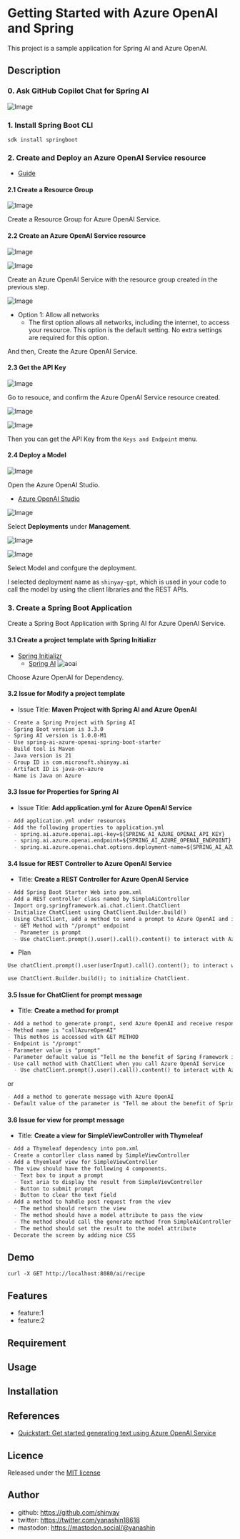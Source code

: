 # Getting Started with Azure OpenAI and Spring

This project is a sample application for Spring AI and Azure OpenAI.

## Description

### 0. Ask GitHub Copilot Chat for Spring AI

![Image](https://github.com/shinyay/getting-started-with-azure-openai/assets/3072734/27d56084-53a5-4a10-9b2a-528e07badd5a)

### 1. Install Spring Boot CLI

```shell
sdk install springboot
```

### 2. Create and Deploy an Azure OpenAI Service resource

- [Guide](https://learn.microsoft.com/en-us/azure/ai-services/openai/how-to/create-resource?pivots=web-portal)

#### 2.1 Create a Resource Group

![Image](https://github.com/shinyay/getting-started-with-azure-openai/assets/3072734/c95032c6-fe74-4e8c-8bad-373b0bc8179e)

Create a Resource Group for Azure OpenAI Service.

#### 2.2 Create an Azure OpenAI Service resource

![Image](https://github.com/shinyay/getting-started-with-azure-openai/assets/3072734/1d4a5378-c44f-4f56-869b-13bf7aebfa62)

![Image](https://github.com/shinyay/getting-started-with-azure-openai/assets/3072734/595856c6-effb-4db5-ad41-21105f249cf7)

Create an Azure OpenAI Service with the resource group created in the previous step.

![Image](https://github.com/shinyay/getting-started-with-azure-openai/assets/3072734/fa5e844d-d652-4b37-9bee-ca747f98f586)

- Option 1: Allow all networks
  - The first option allows all networks, including the internet, to access your resource. This option is the default setting. No extra settings are required for this option.

And then, Create the Azure OpenAI Service.

#### 2.3 Get the API Key

![Image](https://github.com/shinyay/getting-started-with-azure-openai/assets/3072734/d0a73fea-3ede-4923-8314-852be2884374)

Go to resouce, and confirm the Azure OpenAI Service resource created.

![Image](https://github.com/shinyay/getting-started-with-azure-openai/assets/3072734/6f641711-2960-48d2-bf8c-a9ca682c4e60)

![Image](https://github.com/shinyay/getting-started-with-azure-openai/assets/3072734/1c5098a3-f441-4e49-b2f4-c50e90ada803)


Then you can get the API Key from the `Keys and Endpoint` menu.


#### 2.4 Deploy a Model

![Image](https://github.com/shinyay/getting-started-with-azure-openai/assets/3072734/0569602a-99ff-44dc-b461-b06ce7c7dda9)

Open the Azure OpenAI Studio.
- [Azure OpenAI Studio](https://oai.azure.com/portal)

![Image](https://github.com/shinyay/getting-started-with-azure-openai/assets/3072734/15981cdd-3208-4789-bb7f-fd30abd59f84)

Select **Deployments** under **Management**.


![Image](https://github.com/shinyay/getting-started-with-azure-openai/assets/3072734/fca4cd92-37b4-4ecf-a8c5-664eb2f4e1b1)

![Image](https://github.com/shinyay/getting-started-with-azure-openai/assets/3072734/8ec932ee-af8f-494a-826c-2bd659c554ad)

Select Model and confgure the deployment.

I selected deployment name as `shinyay-gpt`, which is used in your code to call the model by using the client libraries and the REST APIs.

### 3. Create a Spring Boot Application

Create a Spring Boot Application with Spring AI for Azure OpenAI Service.

#### 3.1 Create a project template with Spring Initializr

- [Spring Initializr](https://start.spring.io/)
  - [Spring AI](https://start.spring.io/#!type=maven-project&language=java&platformVersion=3.2.6&packaging=jar&jvmVersion=21&groupId=com.microsoft.shinyay&artifactId=java-on-azure&name=java-on-azure&description=Demo%20project%20for%20Spring%20AI&packageName=com.microsoft.shinyay.ai&dependencies=spring-ai-azure-openai)
![aoai](https://github.com/shinyay/getting-started-with-azure-openai/assets/3072734/f19ea71b-1fc0-4b86-8404-ff451d33127c)

Choose Azure OpenAI for Dependency.

#### 3.2 Issue for Modify a project template

- Issue Title: **Maven Project with Spring AI and Azure OpenAI**

```markdown
- Create a Spring Project with Spring AI
- Spring Boot version is 3.3.0
- Spring AI version is 1.0.0-M1
- Use spring-ai-azure-openai-spring-boot-starter
- Build tool is Maven
- Java version is 21
- Group ID is com.microsoft.shinyay.ai
- Artifact ID is java-on-azure
- Name is Java on Azure
```

#### 3.3 Issue for Properties for Spring AI

- Issue Title: **Add application.yml for Azure OpenAI Service**

```markdown
- Add application.yml under resources
- Add the following properties to application.yml
  - spring.ai.azure.openai.api-key=${SPRING_AI_AZURE_OPENAI_API_KEY}
  - spring.ai.azure.openai.endpoint=${SPRING_AI_AZURE_OPENAI_ENDPOINT}
  - spring.ai.azure.openai.chat.options.deployment-name=${SPRING_AI_AZURE_OPENAI_CHAT_OPTIONS_DEPLOYMENT_NAME}
```

#### 3.4 Issue for REST Controller to Azure OpenAI Service

- Title: **Create a REST Controller for Azure OpenAI Service**

```markdown
- Add Spring Boot Starter Web into pom.xml
- Add a REST controller class named by SimpleAiController
- Import org.springframework.ai.chat.client.ChatClient
- Initialize ChatClient using ChatClient.Builder.build()
- Using ChatClient, add a method to send a prompt to Azure OpenAI and invoke a response
  - GET Method with "/prompt" endpoint
  - Parameter is prompt
  - Use chatClient.prompt().user().call().content() to interact with Azure OpenAI
```

- Plan

```markdown
Use chatClient.prompt().user(userInput).call().content(); to interact with Azure OpenAI.
```
```markdown
use ChatClient.Builder.build(); to initialize ChatClient.
```

#### 3.5 Issue for ChatClient for prompt message

- Title: **Create a method for prompt**

```markdown
- Add a method to generate prompt, send Azure OpenAI and receive response
- Method name is "callAzureOpenAI"
- This methos is accessed with GET METHOD
- Endpoint is "/prompt"
- Parameter value is "prompt"
- Parameter default value is "Tell me the benefit of Spring Framework in Japanese"
- Use call method with ChatClient when you call Azure OpenAI Service
  - Use chatClient.prompt().user().call().content() to interact with Azure OpenAI
```

or

```markdown
- Add a method to generate message with Azure OpenAI
- Default value of the parameter is "Tell me about the benefit of Spring Framework"
```


#### 3.6 Issue for view for prompt message

- Title: **Create a view for SimpleViewController with Thymeleaf**

```markdown
- Add a Thymeleaf dependency into pom.xml
- Create a contorller class named by SimpleViewController
- Add a thyemleaf view for SimpleViewController
- The view should have the following 4 components.
  - Text box to input a prompt
  - Text aria to display the result from SimpleViewController
  - Button to submit prompt
  - Button to clear the text field
- Add a method to hahdle post request from the view
  - The method should return the view
  - The method should have a model attribute to pass the view
  - The method should call the generate method from SimpleAiController
  - The method should set the result to the model attribute
- Decorate the screen by adding nice CSS
```

## Demo

```shell
curl -X GET http://localhost:8080/ai/recipe
```

## Features

- feature:1
- feature:2

## Requirement

## Usage

## Installation

## References

- [Quickstart: Get started generating text using Azure OpenAI Service](https://learn.microsoft.com/en-us/azure/ai-services/openai/quickstart?pivots=programming-language-spring&tabs=command-line%2Cpython-new)

## Licence

Released under the [MIT license](https://gist.githubusercontent.com/shinyay/56e54ee4c0e22db8211e05e70a63247e/raw/f3ac65a05ed8c8ea70b653875ccac0c6dbc10ba1/LICENSE)

## Author

- github: <https://github.com/shinyay>
- twitter: <https://twitter.com/yanashin18618>
- mastodon: <https://mastodon.social/@yanashin>
